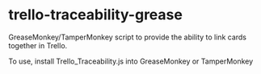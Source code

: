 # trello-traceability-greaseGreaseMonkey/TamperMonkey script to provide the ability to link cards together in Trello. To use, install Trello_Traceability.js into GreaseMonkey or TamperMonkey